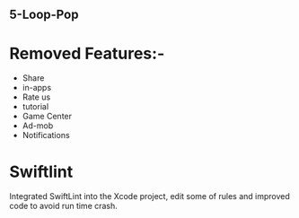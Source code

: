 ## 5-Loop-Pop

# Removed Features:-
- Share
- in-apps
- Rate us
- tutorial
- Game Center
- Ad-mob
- Notifications

# Swiftlint 
Integrated SwiftLint into the Xcode project, edit some of rules and improved code to avoid run time crash.
